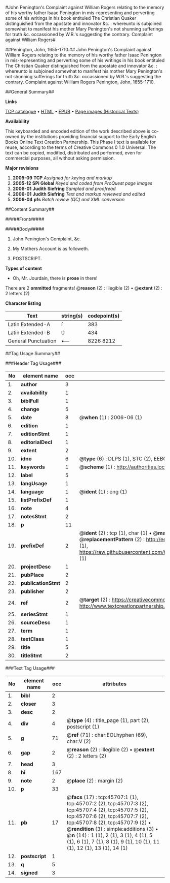 #John Penington's Complaint against William Rogers relating to the memory of his worthy father Isaac Penington in mis-representing and perverting some of his writings in his book entituled The Christian Quaker distinguished from the apostate and innovator &c. : whereunto is subjoined somewhat to manifest his mother Mary Penington's not shunning sufferings for truth &c. occassioned by W.R.'s suggesting the contrary. Complaint against William Rogers#

##Penington, John, 1655-1710.##
John Penington's Complaint against William Rogers relating to the memory of his worthy father Isaac Penington in mis-representing and perverting some of his writings in his book entituled The Christian Quaker distinguished from the apostate and innovator &c. : whereunto is subjoined somewhat to manifest his mother Mary Penington's not shunning sufferings for truth &c. occassioned by W.R.'s suggesting the contrary.
Complaint against William Rogers
Penington, John, 1655-1710.

##General Summary##

**Links**

[TCP catalogue](http://www.ota.ox.ac.uk/tcp/)  • 
[HTML](http://tei.it.ox.ac.uk/tcp/Texts-HTML/free/A54/A54081.html)  • 
[EPUB](http://tei.it.ox.ac.uk/tcp/Texts-EPUB/free/A54/A54081.epub) • 
[Page images (Historical Texts)](https://data.historicaltexts.jisc.ac.uk/view?pubId=eebo-10759270e&pageId=eebo-10759270e-45707-1)

**Availability**

This keyboarded and encoded edition of the
	       work described above is co-owned by the institutions
	       providing financial support to the Early English Books
	       Online Text Creation Partnership. This Phase I text is
	       available for reuse, according to the terms of Creative
	       Commons 0 1.0 Universal. The text can be copied,
	       modified, distributed and performed, even for
	       commercial purposes, all without asking permission.

**Major revisions**

1. __2005-09__ __TCP__ *Assigned for keying and markup*
1. __2005-12__ __SPi Global__ *Keyed and coded from ProQuest page images*
1. __2006-01__ __Judith Siefring__ *Sampled and proofread*
1. __2006-01__ __Judith Siefring__ *Text and markup reviewed and edited*
1. __2006-04__ __pfs__ *Batch review (QC) and XML conversion*

##Content Summary##

#####Front#####

#####Body#####

1. John Penington's Complaint, &c.

1. My Mothers Account is as followeth.

1. POSTSCRIPT.

**Types of content**

  * Oh, Mr. Jourdain, there is **prose** in there!

There are 2 **ommitted** fragments! 
 @__reason__ (2) : illegible (2)  •  @__extent__ (2) : 2 letters (2)

**Character listing**


|Text|string(s)|codepoint(s)|
|---|---|---|
|Latin Extended-A|ſ|383|
|Latin Extended-B|Ʋ|434|
|General Punctuation|•—|8226 8212|

##Tag Usage Summary##

###Header Tag Usage###

|No|element name|occ|attributes|
|---|---|---|---|
|1.|__author__|3||
|2.|__availability__|1||
|3.|__biblFull__|1||
|4.|__change__|5||
|5.|__date__|8| @__when__ (1) : 2006-06 (1)|
|6.|__edition__|1||
|7.|__editionStmt__|1||
|8.|__editorialDecl__|1||
|9.|__extent__|2||
|10.|__idno__|6| @__type__ (6) : DLPS (1), STC (2), EEBO-CITATION (1), OCLC (1), VID (1)|
|11.|__keywords__|1| @__scheme__ (1) : http://authorities.loc.gov/ (1)|
|12.|__label__|5||
|13.|__langUsage__|1||
|14.|__language__|1| @__ident__ (1) : eng (1)|
|15.|__listPrefixDef__|1||
|16.|__note__|4||
|17.|__notesStmt__|2||
|18.|__p__|11||
|19.|__prefixDef__|2| @__ident__ (2) : tcp (1), char (1)  •  @__matchPattern__ (2) : ([0-9\-]+):([0-9IVX]+) (1), (.+) (1)  •  @__replacementPattern__ (2) : http://eebo.chadwyck.com/downloadtiff?vid=$1&page=$2 (1), https://raw.githubusercontent.com/textcreationpartnership/Texts/master/tcpchars.xml#$1 (1)|
|20.|__projectDesc__|1||
|21.|__pubPlace__|2||
|22.|__publicationStmt__|2||
|23.|__publisher__|2||
|24.|__ref__|2| @__target__ (2) : https://creativecommons.org/publicdomain/zero/1.0/ (1), http://www.textcreationpartnership.org/docs/. (1)|
|25.|__seriesStmt__|1||
|26.|__sourceDesc__|1||
|27.|__term__|1||
|28.|__textClass__|1||
|29.|__title__|5||
|30.|__titleStmt__|2||


###Text Tag Usage###

|No|element name|occ|attributes|
|---|---|---|---|
|1.|__bibl__|2||
|2.|__closer__|3||
|3.|__desc__|2||
|4.|__div__|4| @__type__ (4) : title_page (1), part (2), postscript (1)|
|5.|__g__|71| @__ref__ (71) : char:EOLhyphen (69), char:V (2)|
|6.|__gap__|2| @__reason__ (2) : illegible (2)  •  @__extent__ (2) : 2 letters (2)|
|7.|__head__|3||
|8.|__hi__|167||
|9.|__note__|2| @__place__ (2) : margin (2)|
|10.|__p__|33||
|11.|__pb__|17| @__facs__ (17) : tcp:45707:1 (1), tcp:45707:2 (2), tcp:45707:3 (2), tcp:45707:4 (2), tcp:45707:5 (2), tcp:45707:6 (2), tcp:45707:7 (2), tcp:45707:8 (2), tcp:45707:9 (2)  •  @__rendition__ (3) : simple:additions (3)  •  @__n__ (14) : 1 (1), 2 (1), 3 (1), 4 (1), 5 (1), 6 (1), 7 (1), 8 (1), 9 (1), 10 (1), 11 (1), 12 (1), 13 (1), 14 (1)|
|12.|__postscript__|1||
|13.|__q__|5||
|14.|__signed__|3||
